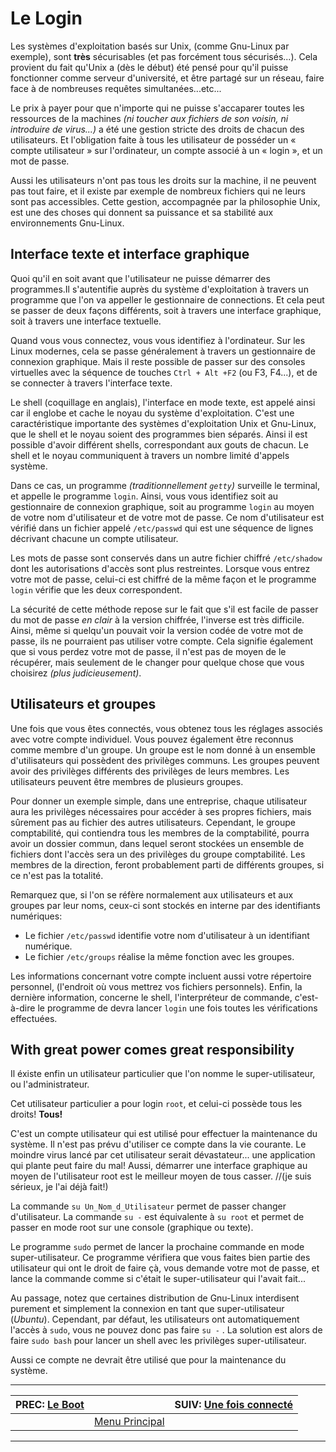 # Le Login


Les systèmes d'exploitation basés sur Unix, (comme Gnu-Linux par exemple), sont **très** sécurisables (et pas forcément tous sécurisés...). Cela provient du fait qu'Unix a (dès le début) été pensé pour qu'il puisse fonctionner comme serveur d'université, et être partagé sur un réseau, faire face à de nombreuses requêtes simultanées...etc...

Le prix à payer pour que n'importe qui ne puisse s'accaparer toutes les ressources de la machines *(ni toucher aux fichiers de son voisin, ni introduire de virus...)* a été une gestion stricte des droits de chacun des utilisateurs. Et l'obligation faite à tous les utilisateur de posséder un « compte utilisateur » sur l'ordinateur, un compte associé à un « login », et un mot de passe.

Aussi les utilisateurs n'ont pas tous les droits sur la machine, il ne peuvent pas tout faire, et il existe par exemple de nombreux fichiers qui ne leurs sont pas accessibles.
Cette gestion, accompagnée par la philosophie Unix, est une des choses qui donnent sa puissance et sa stabilité aux environnements Gnu-Linux.

## Interface texte et interface graphique 

Quoi qu'il en soit avant que l'utilisateur ne puisse démarrer des programmes.Il s'autentifie auprès du système d'exploitation à travers un programme que l'on va appeller le gestionnaire de connections. Et cela peut se passer de deux façons différents, soit à travers une interface graphique, soit à travers une interface textuelle.

Quand vous vous connectez, vous vous identifiez à l'ordinateur. Sur les Linux modernes, cela se passe généralement à travers un gestionnaire de connexion graphique. Mais il reste possible de passer sur des consoles virtuelles avec la séquence de touches  `Ctrl + Alt +F2` (ou F3, F4...), et de se connecter à travers l'interface texte.

Le shell (coquillage en anglais), l'interface en mode texte, est appelé ainsi car il englobe et cache le noyau du système d'exploitation. C'est une caractéristique importante des systèmes d'exploitation Unix et Gnu-Linux, que le shell et le noyau soient des programmes bien séparés. Ainsi il est possible d'avoir différent shells, correspondant aux gouts de chacun. Le shell et le noyau communiquent à travers un nombre limité d'appels système.

Dans ce cas, un programme *(traditionnellement `getty`)* surveille le terminal, et appelle le programme `login`. Ainsi, vous vous identifiez soit au gestionnaire de connexion graphique, soit au programme `login` au moyen de votre nom d'utilisateur et de votre mot de passe. Ce nom d'utilisateur est vérifié dans un fichier appelé `/etc/passwd` qui est une séquence de lignes décrivant chacune un compte utilisateur.

Les mots de passe sont conservés dans un autre fichier chiffré `/etc/shadow` dont les autorisations d'accès sont plus restreintes. Lorsque vous entrez votre mot de passe, celui-ci est chiffré de la même façon et le programme `login` vérifie que les deux correspondent.

La sécurité de cette méthode repose sur le fait que s'il est facile de passer du mot de passe *en clair* à la version chiffrée, l'inverse est très difficile. Ainsi, même si quelqu'un pouvait voir la version codée de votre mot de passe, ils ne pourraient pas utiliser votre compte. Cela signifie également que si vous perdez votre mot de passe, il n'est pas de moyen de le récupérer, mais seulement de le changer pour quelque chose que vous choisirez *(plus judicieusement)*.

## Utilisateurs et groupes 

Une fois que vous êtes connectés, vous obtenez tous les réglages associés avec votre compte individuel. Vous pouvez également être reconnus comme membre d'un groupe. Un groupe est le nom donné à un ensemble d'utilisateurs qui possèdent des privilèges communs. Les groupes peuvent avoir des privilèges différents des privilèges de leurs membres. Les utilisateurs peuvent être membres de plusieurs groupes.

Pour donner un exemple simple, dans une entreprise, chaque utilisateur aura les privilèges nécessaires pour accéder à ses propres fichiers, mais sûrement pas au fichier des autres utilisateurs. Cependant, le groupe comptabilité, qui contiendra tous les membres de la comptabilité, pourra avoir un dossier commun, dans lequel seront stockées un ensemble de fichiers dont l'accès sera un des privilèges du groupe comptabilité. Les membres de la direction, feront probablement parti de différents groupes, si ce n'est pas la totalité.

Remarquez que, si l'on se réfère normalement aux utilisateurs et aux groupes par leur noms, ceux-ci sont stockés en interne par des identifiants numériques:

 * Le fichier `/etc/passwd` identifie votre nom d'utilisateur à un identifiant numérique.
 * Le fichier `/etc/groups` réalise la même fonction avec les groupes.

Les informations concernant votre compte incluent aussi votre répertoire personnel, (l'endroit où vous mettrez vos fichiers personnels). Enfin, la dernière information, concerne le shell, l'interpréteur de commande, c'est-à-dire le programme de devra lancer `login` une fois toutes les vérifications effectuées.

## With great power comes great responsibility 

Il éxiste enfin un utilisateur particulier que l'on nomme le super-utilisateur, ou l'administrateur.

Cet utilisateur particulier a pour login `root`, et celui-ci possède tous les droits! **Tous!**

C'est un compte utilisateur qui est utilisé pour effectuer la maintenance du système. Il n'est pas prévu d'utiliser ce compte dans la vie courante. Le moindre virus lancé par cet utilisateur serait dévastateur... une application qui plante peut faire du mal! Aussi, démarrer une interface graphique au moyen de l'utilisateur root est le meilleur moyen de tous casser. //(je suis sérieux, je l'ai déjà fait!)

La commande `su Un_Nom_d_Utilisateur` permet de passer changer d'utilisateur.
La commande `su -` est équivalente à `su root` et permet de passer en mode root sur une console (graphique ou texte).

Le programme `sudo` permet de lancer la prochaine commande en mode super-utilisateur. Ce programme vérifiera que vous faites bien partie des utilisateur qui ont le droit de faire çà, vous demande votre mot de passe, et lance la commande comme si c'était le super-utilisateur qui l'avait fait...

Au passage, notez que certaines distribution de Gnu-Linux interdisent purement et simplement la connexion en tant que super-utilisateur (*Ubuntu*). Cependant, par défaut, les utilisateurs ont automatiquement l'accès à `sudo`, vous ne pouvez donc pas faire `su -` . La solution est alors de faire `sudo bash` pour lancer un shell avec les privilèges super-utilisateur.

Aussi ce compte ne devrait être utilisé que pour la maintenance du système.

---

| PREC: [Le Boot](060_boot.md) |  | SUIV: [Une fois connecté](067_connected.md) |
| -------------  | ----- |  ----------         |
|  | [Menu Principal](index.md) |  |

---

